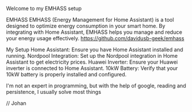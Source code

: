 Welcome to my EMHASS setup 

EMHASS
EMHASS (Energy Management for Home Assistant) is a tool designed to optimize energy consumption in your smart home. By integrating with Home Assistant, 
EMHASS helps you manage and reduce your energy usage effectively.
https://github.com/davidusb-geek/emhass

My Setup
Home Assistant: Ensure you have Home Assistant installed and running.
Nordpool Integration: Set up the Nordpool integration in Home Assistant to get electricity prices.
Huawei Inverter: Ensure your Huawei inverter is connected to Home Assistant.
10kW Battery: Verify that your 10kW battery is properly installed and configured.

I'm not an expert in programming, but with the help of google, reading and persistence, I usually solve most things

// Johan
